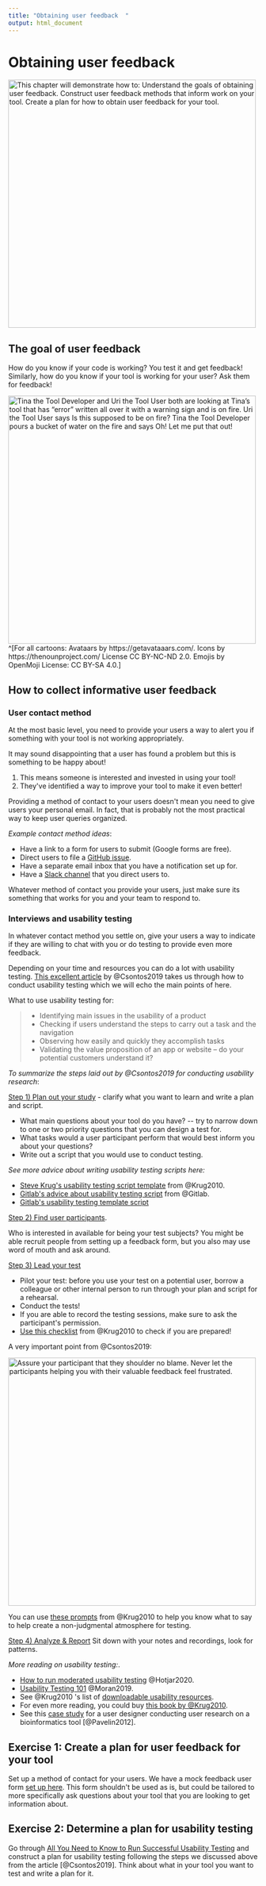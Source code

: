```yaml
---
title: "Obtaining user feedback  "
output: html_document
---
```


# Obtaining user feedback

<img src="https://docs.google.com/presentation/d/1cd434bkLer_CJ04GzpsZwzeEA9gjc5Ho6QimiHPbyEg/export/png?id=1cd434bkLer_CJ04GzpsZwzeEA9gjc5Ho6QimiHPbyEg&pageid=gd422c5de97_0_60" width="500" height="500" alt="This chapter will demonstrate how to: Understand the goals of obtaining user feedback. Construct user feedback methods that inform work on your tool. Create a plan for how to obtain user feedback for your tool."/>

## The goal of user feedback

How do you know if your code is working?
You test it and get feedback!
Similarly, how do you know if your tool is working for your user?
Ask them for feedback!

<img src="https://docs.google.com/presentation/d/1cd434bkLer_CJ04GzpsZwzeEA9gjc5Ho6QimiHPbyEg/export/png?id=1cd434bkLer_CJ04GzpsZwzeEA9gjc5Ho6QimiHPbyEg&pageid=gcdcbd8d802_0_173" width="500" height="500" alt="Tina the Tool Developer and Uri the Tool User both are looking at Tina’s tool that has “error” written all over it with a warning sign and is on fire. Uri the Tool User says Is this supposed to be on fire? Tina the Tool Developer pours a bucket of water on the fire and says Oh! Let me put that out!"/>
^[For all cartoons:     
Avataars by https://getavataaars.com/.   
Icons by https://thenounproject.com/ License CC BY-NC-ND 2.0.     
Emojis by OpenMoji License: CC BY-SA 4.0.]

## How to collect informative user feedback

### User contact method

At the most basic level, you need to provide your users a way to alert you if something with your tool is not working appropriately.

It may sound disappointing that a user has found a problem but this is something to be happy about!  

1) This means someone is interested and invested in using your tool!   
2) They've identified a way to improve your tool to make it even better!  

Providing a method of contact to your users doesn't mean you need to give users your personal email.
In fact, that is probably not the most practical way to keep user queries organized.

_Example contact method ideas_:

- Have a link to a form for users to submit (Google forms are free).   
- Direct users to file a [GitHub issue](https://docs.github.com/en/github/managing-your-work-on-github/about-issues).    
- Have a separate email inbox that you have a notification set up for.  
- Have a [Slack channel](https://slack.com/) that you direct users to.  

Whatever method of contact you provide your users, just make sure its something that works for you and your team to respond to.

### Interviews and usability testing

In whatever contact method you settle on, give your users a way to indicate if they are willing to chat with you or do testing to provide even more feedback.

Depending on your time and resources you can do a lot with usability testing.
[This excellent article](https://uxstudioteam.com/ux-blog/usability-testing/) by @Csontos2019 takes us through how to conduct usability testing which we will echo the main points of here.

What to use usability testing for:

> - Identifying main issues in the usability of a product
> - Checking if users understand the steps to carry out a task and the navigation
> - Observing how easily and quickly they accomplish tasks
> - Validating the value proposition of an app or website – do your potential customers understand it?

_To summarize the steps laid out by @Csontos2019 for conducting usability research_:

[Step 1) Plan out your study](https://uxstudioteam.com/ux-blog/usability-testing/#Step_1_Plan_your_study) - clarify what you want to learn and write a plan and script.

- What main questions about your tool do you have? -- try to narrow down to one or two priority questions that you can design a test for.
- What tasks would a user participant perform that would best inform you about your questions?
- Write out a script that you would use to conduct testing.

_See more advice about writing usability testing scripts here:_    

- [Steve Krug's usability testing script template](http://sensible.com/downloads/test-script-web.pdf) from @Krug2010.
- [Gitlab's advice about usability testing script](https://about.gitlab.com/handbook/engineering/ux/ux-research-training/writing-usability-testing-script/) from @Gitlab.
- [Gitlab's usability testing template script](https://docs.google.com/document/d/1_5Qu2JR9QE5LE6cK4eq9yJs-nXv2rlWWifcjacaiWdI/edit)

[Step 2) Find user participants](https://uxstudioteam.com/ux-blog/usability-testing/#Step_2_User_test_participants).

Who is interested in available for being your test subjects?
You might be able recruit people from setting up a feedback form, but you also may use word of mouth and ask around.

[Step 3) Lead your test](https://uxstudioteam.com/ux-blog/usability-testing/#Step_3_Lead_the_test)

- Pilot your test: before you use your test on a potential user, borrow a colleague or other internal person to run through your plan and script for a rehearsal.
- Conduct the tests!
- If you are able to record the testing sessions, make sure to ask the participant's permission.
- [Use this checklist](http://sensible.com/downloads/checklists.pdf) from @Krug2010 to check if you are prepared!

A very important point from @Csontos2019:

<img src="https://docs.google.com/presentation/d/1cd434bkLer_CJ04GzpsZwzeEA9gjc5Ho6QimiHPbyEg/export/png?id=1cd434bkLer_CJ04GzpsZwzeEA9gjc5Ho6QimiHPbyEg&pageid=gd2cd8e726d_0_5" width="500" height="500" alt="Assure your participant that they shoulder no blame. Never let the participants helping you with their valuable feedback feel frustrated."/>

You can use [these prompts](https://sensible.com/downloads/things-a-therapist-would-say.pdf) from @Krug2010 to help you know what to say to help create a non-judgmental atmosphere for testing.

[Step 4) Analyze & Report](https://uxstudioteam.com/ux-blog/usability-testing/#Step_4_Analyze_Report)
Sit down with your notes and recordings, look for patterns.

_More reading on usability testing:_.

- [How to run moderated usability testing](https://www.hotjar.com/usability-testing/process-examples/) @Hotjar2020.
- [Usability Testing 101](https://www.nngroup.com/articles/usability-testing-101/) @Moran2019.
- See @Krug2010 's list of [downloadable usability resources](https://sensible.com/download-files/).
- For even more reading, you could buy [this book by @Krug2010](https://www.amazon.com/Rocket-Surgery-Made-Easy-Yourself-ebook/dp/B002UXRGNO).
- See this [case study](https://journals.plos.org/ploscompbiol/article?id=10.1371/journal.pcbi.1002554) for a user designer conducting user research on a bioinformatics tool [@Pavelin2012].

## Exercise 1: Create a plan for user feedback for your tool

Set up a method of contact for your users.
We have a mock feedback user form [set up here](https://docs.google.com/forms/d/1erbaH2k8cra0A2GB6W9Da0tqJCT41ZPlCmHXpKRcMLk/edit?usp=sharing).
This form shouldn't be used as is, but could be tailored to more specifically ask questions about your tool that you are looking to get information about.

## Exercise 2: Determine a plan for usability testing

Go through [All You Need to Know to Run Successful Usability Testing](https://uxstudioteam.com/ux-blog/usability-testing/) and construct a plan for usability testing following the steps we discussed above from the article [@Csontos2019].
Think about what in your tool you want to test and write a plan for it.
